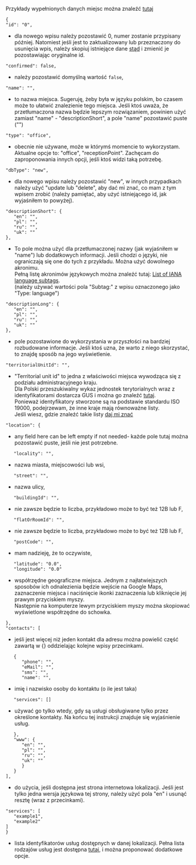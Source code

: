 Przykłady wypełnionych danych miejsc można znaleźć  [tutaj](https://github.com/AdamGiergun/IfR-data/blob/main/data/spots.json)
```
{
"id": "0",
```
- dla nowego wpisu należy pozostawić 0, numer zostanie przypisany później. Natomiest jeśli jest to zaktualizowany lub przeznaczony do usunięcia wpis, należy skopiuj istniejące dane [stąd](https://github.com/AdamGiergun/IfR-data/blob/main/data/spots.json) i zmienić je pozostawiając oryginalne id.
```
"confirmed": false,
```
- należy pozostawić domyślną wartość `false`,
```
"name": "",
```
- to nazwa miejsca. Sugeruję, żeby była w języku polskim, bo czasem może to ułatwić znalezienie tego miejsca. Jeśli ktoś uważa, że przetłumaczona nazwa będzie lepszym rozwiązaniem, powinien użyć zamiast "name" - "descriptionShort", a pole "name" pozostawić puste ("")
```
"type": "office",
```
- obecnie nie używane, może w którymś momencie to wykorzystam. Aktualne opcje to: "office", "receptionPoint". Zachęcam do zaproponowania innych opcji, jeśli ktoś widzi taką potrzebę.
```
"dbType": "new",
```
- dla nowego wpisu należy pozostawić "new", w innych przypadkach należy użyć "update lub "delete", aby dać mi znać, co mam z tym wpisem zrobić (należy pamiętać, aby użyć istniejącego id, jak wyjaśniłem to powyżej).
```
"descriptionShort": {
   "en": "",
   "pl": "",
   "ru": "",
   "uk": ""
},
```
- To pole można użyć dla przetłumaczonej nazwy (jak wyjaśniłem w "name") lub dodatkowych informacji. Jeśli chodzi o języki, nie ograniczają się one do tych z przykładu. Można użyć dowolnego akronimu.<br>
  Pełną listę akronimów językowych można znaleźć tutaj: [List of IANA language subtags](https://www.iana.org/assignments/language-subtag-registry/language-subtag-registry).<br>
  (należy używać wartości pola "Subtag:" z wpisu oznaczonego jako "Type: language")
```
"descriptionLong": {
   "en": "",
   "pl": "",
   "ru": "",
   "uk": ""
},
```
- pole pozostawione do wykorzystania w przyszłości na bardziej rozbudowane informacje. Jeśli ktoś uzna, że warto z niego skorzystać, to znajdę sposób na jego wyświetlenie.
```
"territorialUnitId": "",
```
- "Territorial unit id" to jedna z właściwości miejsca wywodząca się z podziału administracyjnego kraju.<br>
  Dla Polski przeszukiwalny wykaz jednostek terytorialnych wraz z identyfikatorami dostarcza GUS i można go znaleźć [tutaj](https://eteryt.stat.gov.pl/eTeryt/rejestr_teryt/udostepnianie_danych/baza_teryt/uzytkownicy_indywidualni/wyszukiwanie/wyszukiwanie.aspx?contrast=default).<br>
  Ponieważ identyfikatory stworzone są na podstawie standardu ISO 19000, podejrzewam, że inne kraje mają równoważne listy.<br>
  Jeśli wiesz, gdzie znaleźć takie listy [daj mi znać](https://github.com/AdamGiergun/IfR-data/issues/2)
```
"location": {
```
- any field here can be left empty if not needed- każde pole tutaj można pozostawić puste, jeśli nie jest potrzebne.
```
   "locality": "",
```
- nazwa miasta, miejscowości lub wsi,
```
   "street": "",
```
- nazwa ulicy,
```
   "buildingId": "",
```
- nie zawsze będzie to liczba, przykładowo może to być też 12B lub F,
```
   "flatOrRoomId": "",
```
- nie zawsze będzie to liczba, przykładowo może to być też 12B lub F,
```
   "postCode": "",
```
- mam nadzieję, że to oczywiste,
```
   "latitude": "0.0",
   "longitude": "0.0"
```
- współrzędne geograficzne miejsca. Jednym z najłatwiejszych sposobów ich odnalezienia będzie wejście na Google Maps, zaznaczenie miejsca i naciśnięcie ikonki zaznaczenia lub kliknięcie jej prawym przyciskiem myszy.<br>
  Następnie na komputerze lewym przyciskiem myszy można skopiować wyświetlone współrzędne do schowka.
```
},
"contacts": [
```
- jeśli jest więcej niż jeden kontakt dla adresu można powielić część zawartą w {} oddzielając kolejne wpisy przecinkami.
```
   {
      "phone": "",
      "eMail": "",
      "sms": "",
      "name": "",
```
- imię i nazwisko osoby do kontaktu (o ile jest taka)
```
   "services": []
```
- używać go tylko wtedy, gdy są usługi obsługiwane tylko przez określone kontakty. Na końcu tej instrukcji znajduje się wyjaśnienie usług.
```
   },
   "www": {
      "en": "",
      "pl": "",
      "ru": "",
      "uk": ""
      }
   }
],
```
- do użycia, jeśli dostępna jest strona internetowa lokalizacji. Jeśli jest tylko jedna wersja językowa tej strony, należy użyć pola "en" i usunąć resztę (wraz z przecinkami).
```
"services": [
   "example1",
   "example2"   
]
}
```
- lista identyfikatorów usług dostępnych w danej lokalizacji. Pełna lista rodzajów usług jest dostępna [tutaj](https://github.com/AdamGiergun/IfR-data/blob/main/data/services.json), i można proponować dodatkowe opcje.
